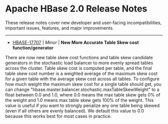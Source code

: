 
<!---
# Licensed to the Apache Software Foundation (ASF) under one
# or more contributor license agreements.  See the NOTICE file
# distributed with this work for additional information
# regarding copyright ownership.  The ASF licenses this file
# to you under the Apache License, Version 2.0 (the
# "License"); you may not use this file except in compliance
# with the License.  You may obtain a copy of the License at
#
#     http://www.apache.org/licenses/LICENSE-2.0
#
# Unless required by applicable law or agreed to in writing, software
# distributed under the License is distributed on an "AS IS" BASIS,
# WITHOUT WARRANTIES OR CONDITIONS OF ANY KIND, either express or implied.
# See the License for the specific language governing permissions and
# limitations under the License.
-->
# Apache HBase  2.0 Release Notes

These release notes cover new developer and user-facing incompatibilities, important issues, features, and major improvements.


---

* [HBASE-17707](https://issues.apache.org/jira/browse/HBASE-17707) | *Minor* | **New More Accurate Table Skew cost function/generator**

There are now new table skew cost functions and table skew candidate generators in the stochastic load balancer to more evenly spread tables across the cluster. Table skew cost is computed per table, and the final table skew cost number is a weighted average of the maximum skew cost for a given table with the average skew cost across all tables. To configure how much weight the maximum skew cost for a single table should get, you can change "hbase.master.balancer.stochastic.maxTableSkewWeight" to a float between 0.0 and 1.0, where 0.0 means the max table skew gets 0% of the weight and 1.0 means max table skew gets 100% of the weight. This value is useful if you want to strongly penalize any one table being skewed (even if all others are evenly balanced). We default this value to 0.0 because this works best for most cases in practice.



